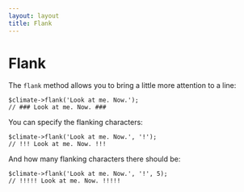 ```yaml
---
layout: layout
title: Flank
---
```


Flank
==============

The `flank` method allows you to bring a little more attention to a line:

~~~.language-php
$climate->flank('Look at me. Now.');
// ### Look at me. Now. ###
~~~

You can specify the flanking characters:


~~~.language-php
$climate->flank('Look at me. Now.', '!');
// !!! Look at me. Now. !!!
~~~

And how many flanking characters there should be:

~~~.language-php
$climate->flank('Look at me. Now.', '!', 5);
// !!!!! Look at me. Now. !!!!!
~~~
